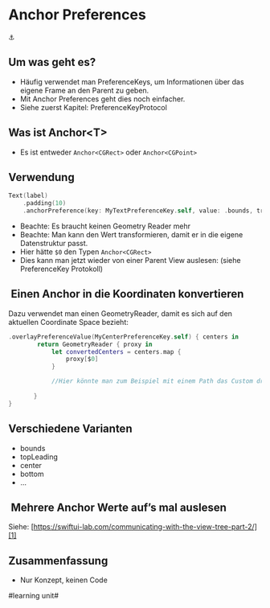 # Anchor Preferences
⚓️

## Um was geht es?
- Häufig verwendet man PreferenceKeys, um Informationen über das eigene Frame an den Parent zu geben.
- Mit Anchor Preferences geht dies noch einfacher.
- Siehe zuerst Kapitel: PreferenceKeyProtocol

## Was ist Anchor\<T\>

- Es ist entweder `Anchor<CGRect>` oder `Anchor<CGPoint>`

## Verwendung

```swift
Text(label)
	.padding(10)
	.anchorPreference(key: MyTextPreferenceKey.self, value: .bounds, transform: { [MyTextPreferenceData(viewIdx: self.idx, bounds: $0)] })
```

- Beachte: Es braucht keinen Geometry Reader mehr
- Beachte: Man kann den Wert transformieren, damit er in die eigene Datenstruktur passt.
- Hier hätte `$0` den Typen `Anchor<CGRect>`
- Dies kann man jetzt wieder von einer Parent View auslesen: (siehe PreferenceKey Protokoll)

##  Einen Anchor in die Koordinaten konvertieren

Dazu verwendet man einen GeometryReader, damit es sich auf den aktuellen Coordinate Space bezieht:

```swift
.overlayPreferenceValue(MyCenterPreferenceKey.self) { centers in
		return GeometryReader { proxy in
			let convertedCenters = centers.map {
 				proxy[$0]
			}

			//Hier könnte man zum Beispiel mit einem Path das Custom drawing machen.
                            
       }
}
```

## Verschiedene Varianten

- bounds
- topLeading
- center
- bottom
- …

##  Mehrere Anchor Werte auf’s mal auslesen

Siehe:
[https://swiftui-lab.com/communicating-with-the-view-tree-part-2/][1]

## Zusammenfassung
- Nur Konzept, keinen Code

[1]:	https://swiftui-lab.com/communicating-with-the-view-tree-part-2/

#learning unit#